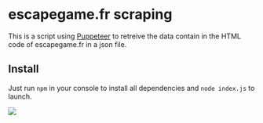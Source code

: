 # escapegame.fr scraping

This is a script using [Puppeteer](https://www.npmjs.com/package/puppeteer) to retreive the data contain in the HTML code of escapegame.fr in a json file.

## Install

Just run `npm` in your console to install all dependencies and `node index.js` to launch.

![](https://media.giphy.com/media/3osxYc2axjCJNsCXyE/giphy.gif)
